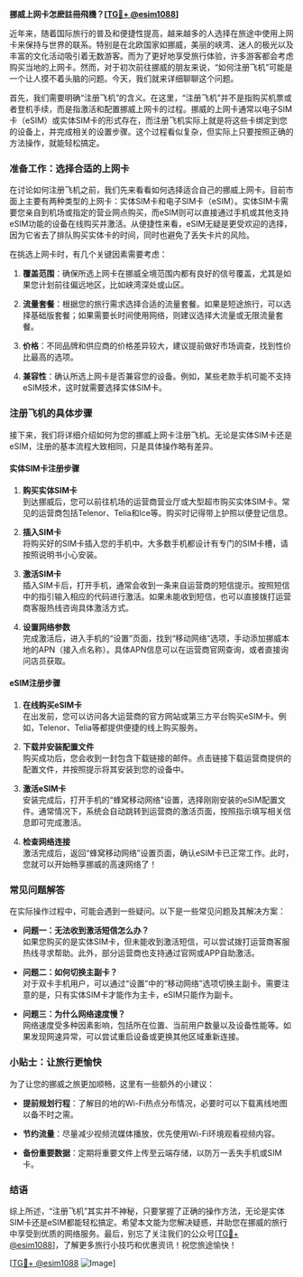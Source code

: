 **挪威上网卡怎麽註冊飛機？[[TG💪+ @esim1088](https://t.me/s/esim1088)]**

近年来，随着国际旅行的普及和便捷性提高，越来越多的人选择在旅途中使用上网卡来保持与世界的联系。特别是在北欧国家如挪威，美丽的峡湾、迷人的极光以及丰富的文化活动吸引着无数游客。而为了更好地享受旅行体验，许多游客都会考虑购买当地的上网卡。然而，对于初次前往挪威的朋友来说，“如何注册飞机”可能是一个让人摸不着头脑的问题。今天，我们就来详细聊聊这个问题。

首先，我们需要明确“注册飞机”的含义。在这里，“注册飞机”并不是指购买机票或者登机手续，而是指激活和配置挪威上网卡的过程。挪威的上网卡通常以电子SIM卡（eSIM）或实体SIM卡的形式存在，而注册飞机实际上就是将这些卡绑定到您的设备上，并完成相关的设置步骤。这个过程看似复杂，但实际上只要按照正确的方法操作，就能轻松搞定。

### 准备工作：选择合适的上网卡

在讨论如何注册飞机之前，我们先来看看如何选择适合自己的挪威上网卡。目前市面上主要有两种类型的上网卡：实体SIM卡和电子SIM卡（eSIM）。实体SIM卡需要您亲自到机场或指定的营业网点购买，而eSIM则可以直接通过手机或其他支持eSIM功能的设备在线购买并激活。从便捷性来看，eSIM无疑是更受欢迎的选择，因为它省去了排队购买实体卡的时间，同时也避免了丢失卡片的风险。

在挑选上网卡时，有几个关键因素需要考虑：

1. **覆盖范围**：确保所选上网卡在挪威全境范围内都有良好的信号覆盖，尤其是如果您计划前往偏远地区，比如峡湾深处或山区。
   
2. **流量套餐**：根据您的旅行需求选择合适的流量套餐。如果是短途旅行，可以选择基础版套餐；如果需要长时间使用网络，则建议选择大流量或无限流量套餐。

3. **价格**：不同品牌和供应商的价格差异较大，建议提前做好市场调查，找到性价比最高的选项。

4. **兼容性**：确认所选上网卡是否兼容您的设备。例如，某些老款手机可能不支持eSIM技术，这时就需要选择实体SIM卡。

### 注册飞机的具体步骤

接下来，我们将详细介绍如何为您的挪威上网卡注册飞机。无论是实体SIM卡还是eSIM，注册的基本流程大致相同，只是具体操作略有差异。

#### 实体SIM卡注册步骤

1. **购买实体SIM卡**  
   到达挪威后，您可以前往机场的运营商营业厅或大型超市购买实体SIM卡。常见的运营商包括Telenor、Telia和Ice等。购买时记得带上护照以便登记信息。

2. **插入SIM卡**  
   将购买好的SIM卡插入您的手机中。大多数手机都设计有专门的SIM卡槽，请按照说明书小心安装。

3. **激活SIM卡**  
   插入SIM卡后，打开手机，通常会收到一条来自运营商的短信提示。按照短信中的指引输入相应的代码进行激活。如果未能收到短信，也可以直接拨打运营商客服热线咨询具体激活方式。

4. **设置网络参数**  
   完成激活后，进入手机的“设置”页面，找到“移动网络”选项，手动添加挪威本地的APN（接入点名称）。具体APN信息可以在运营商官网查询，或者直接询问店员获取。

#### eSIM注册步骤

1. **在线购买eSIM卡**  
   在出发前，您可以访问各大运营商的官方网站或第三方平台购买eSIM卡。例如，Telenor、Telia等都提供便捷的线上购买服务。

2. **下载并安装配置文件**  
   购买成功后，您会收到一封包含下载链接的邮件。点击链接下载运营商提供的配置文件，并按照提示将其安装到您的设备中。

3. **激活eSIM卡**  
   安装完成后，打开手机的“蜂窝移动网络”设置，选择刚刚安装的eSIM配置文件。通常情况下，系统会自动跳转到运营商的激活页面，按照指示填写相关信息即可完成激活。

4. **检查网络连接**  
   激活完成后，返回“蜂窝移动网络”设置页面，确认eSIM卡已正常工作。此时，您就可以开始畅享挪威的高速网络了！

### 常见问题解答

在实际操作过程中，可能会遇到一些疑问。以下是一些常见问题及其解决方案：

- **问题一：无法收到激活短信怎么办？**  
  如果您购买的是实体SIM卡，但未能收到激活短信，可以尝试拨打运营商客服热线寻求帮助。此外，部分运营商也支持通过官网或APP自助激活。

- **问题二：如何切换主副卡？**  
  对于双卡手机用户，可以通过“设置”中的“移动网络”选项切换主副卡。需要注意的是，只有实体SIM卡才能作为主卡，eSIM只能作为副卡。

- **问题三：为什么网络速度慢？**  
  网络速度受多种因素影响，包括所在位置、当前用户数量以及设备性能等。如果发现网速异常，可以尝试重启设备或更换其他区域重新连接。

### 小贴士：让旅行更愉快

为了让您的挪威之旅更加顺畅，这里有一些额外的小建议：

- **提前规划行程**：了解目的地的Wi-Fi热点分布情况，必要时可以下载离线地图以备不时之需。
  
- **节约流量**：尽量减少视频流媒体播放，优先使用Wi-Fi环境观看视频内容。

- **备份重要数据**：定期将重要文件上传至云端存储，以防万一丢失手机或SIM卡。

### 结语

综上所述，“注册飞机”其实并不神秘，只要掌握了正确的操作方法，无论是实体SIM卡还是eSIM都能轻松搞定。希望本文能为您解决疑惑，并助您在挪威的旅行中享受到优质的网络服务。最后，别忘了关注我们的公众号[[TG💪+ @esim1088](https://t.me/s/esim1088)]，了解更多旅行小技巧和优惠资讯！祝您旅途愉快！

[[TG💪+ @esim1088](https://t.me/s/esim1088) ![Image](https://i.postimg.cc/4NQfJmqS/Snipaste-2025-05-13-00-14-12.png)]